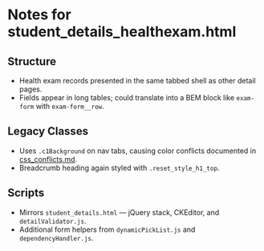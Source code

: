 # Notes for student_details_healthexam.html

## Structure
- Health exam records presented in the same tabbed shell as other detail pages.
- Fields appear in long tables; could translate into a BEM block like `exam-form` with `exam-form__row`.

## Legacy Classes
- Uses `.c1Background` on nav tabs, causing color conflicts documented in [css_conflicts.md](css_conflicts.md).
- Breadcrumb heading again styled with `.reset_style_h1_top`.

## Scripts
- Mirrors `student_details.html` — jQuery stack, CKEditor, and `detailValidator.js`.
- Additional form helpers from `dynamicPickList.js` and `dependencyHandler.js`.
